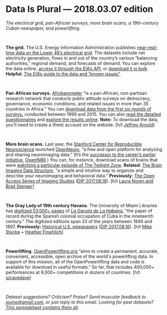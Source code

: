 Data Is Plural — 2018.03.07 edition
===================================

*The electrical grid, pan-African surveys, more brain scans, a 19th-century Cuban newspaper, and powerlifting.*

&nbsp;

**The grid.** The U.S. Energy Information Administration publishes [near-real-time data on the Lower 48’s electrical grid](https://www.eia.gov/realtime_grid/). The datasets include net electricity generation, flows in and out of the country’s various “balancing authorities,” regional demand, and forecasts of demand. You can explore the data online, [access it through the EIA’s API](https://www.eia.gov/opendata/qb.php?category=2123635), or [download it in bulk](https://www.eia.gov/opendata/bulkfiles.php). **Helpful:** [The EIA’s guide to the data and “known issues”](https://www.eia.gov/realtime_grid/docs/UserGuideAndKnownIssues.pdf).

&nbsp;

**Pan-African surveys.** [Afrobarometer](http://www.afrobarometer.org/about) “is a pan-African, non-partisan research network that conducts public attitude surveys on democracy, governance, economic conditions, and related issues in more than 35 countries in Africa.” You can [download data from the first six rounds of surveys](http://www.afrobarometer.org/data/merged-data)**,** conducted between 1999 and 2015. You can also [read the detailed questionnaires](http://www.afrobarometer.org/surveys-and-methods/questionnaires) and [explore the results online](http://afrobarometer.org/online-data-analysis/getting-started). **Note:** To download the data, you’ll need to create a (free) account on the website. [h/t [Jeffrey Arnold](https://github.com/jrnold/afrobarometer)]

&nbsp;

**More brain scans.** Last year, the [Stanford Center for Reproducible Neuroscience](http://reproducibility.stanford.edu/about-us/) launched [OpenNeuro](https://openneuro.org/faq), “a free and open platform for analyzing and sharing neuroimaging data.” (It’s the [successor to the center’s earlier initiative](http://reproducibility.stanford.edu/openfmri-becomes-openneuro/), [OpenfMRI](https://openfmri.org/).) You can, for instance, download scans of brains that were [watching a particular episode of The Twilight Zone](https://openneuro.org/datasets/ds001145/versions/00001). **Related:** [The Brain Imaging Data Structure](http://bids.neuroimaging.io/), “a simple and intuitive way to organize and describe your neuroimaging and behavioral data.” **Previously:** [The Open Access Series of Imaging Studies](http://www.oasis-brains.org/) ([DIP 2017.08.16](https://tinyletter.com/data-is-plural/letters/data-is-plural-2017-08-16-edition)). [h/t [Laura Noren and Brad Stenger](https://cds.nyu.edu/newsletter/)]

&nbsp;

**The Gray Lady of 19th century Havana.** The University of Miami Libraries has [digitized 53,000+ pages](https://github.com/UMiamiLibraries/collections-as-data/tree/master/LaGaceta) of *[La Gaceta de La Habana](http://merrick.library.miami.edu/cubanHeritage/cubanlaw/lagaceta.php)*, “the paper of record during the Spanish colonial occupation of Cuba in the nineteenth century.” The digitized editions span 33 of the years between 1849 and 1897. **Previously:** [Historical U.S. newspapers](https://chroniclingamerica.loc.gov/about/) ([DIP 2017.08.16](https://tinyletter.com/data-is-plural/letters/data-is-plural-2017-08-16-edition)). [h/t [Mike Stucka](https://twitter.com/MikeStucka) + [Heather Froehlich](https://twitter.com/heatherfro/status/969658558206873600)]

&nbsp;

**Powerlifting.** [OpenPowerlifting.org](http://www.openpowerlifting.org/data.html) “aims to create a permanent, accurate, convenient, accessible, open archive of the world's powerlifting data. In support of this mission, all of the OpenPowerlifting data and code is available for download in useful formats.” So far, that includes 400,000+ performances at 9,000+ competitions in dozens of countries. [h/t [u/cavedave](https://www.reddit.com/r/datasets/comments/7uqn4i/powerlifting_data/)]

&nbsp;

*Dataset suggestions? Criticism? Praise? Send muscular feedback to <jsvine@gmail.com>, or just reply to this email. Looking for past datasets? [This spreadsheet contains them all](https://docs.google.com/spreadsheets/d/1wZhPLMCHKJvwOkP4juclhjFgqIY8fQFMemwKL2c64vk).*